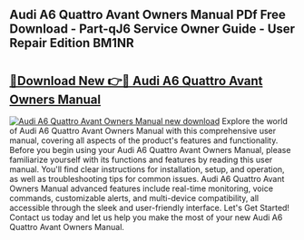 ## Audi A6 Quattro Avant Owners Manual PDf Free Download - Part-qJ6 Service Owner Guide - User Repair Edition BM1NR

# <h2><a href="http://bc89589.oget.top/?id=Audi+A6+Quattro+Avant+Owners+Manual">🔗Download New 👉🔴 Audi A6 Quattro Avant Owners Manual</a></h2>

[![Audi A6 Quattro Avant Owners Manual new download](https://i.imgur.com/5g1atiW.png)](http://bc89589.oget.top/?id=Audi+A6+Quattro+Avant+Owners+Manual)
Explore the world of Audi A6 Quattro Avant Owners Manual with this comprehensive user manual, covering all aspects of the product's features and functionality. Before you begin using your Audi A6 Quattro Avant Owners Manual, please familiarize yourself with its functions and features by reading this user manual. You'll find clear instructions for installation, setup, and operation, as well as troubleshooting tips for common issues. Audi A6 Quattro Avant Owners Manual advanced features include real-time monitoring, voice commands, customizable alerts, and multi-device compatibility, all accessible through the sleek and user-friendly interface. Let's Get Started! Contact us today and let us help you make the most of your new Audi A6 Quattro Avant Owners Manual.
